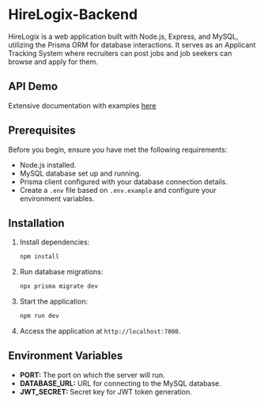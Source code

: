 # HireLogix-Backend

HireLogix is a web application built with Node.js, Express, and MySQL, utilizing the Prisma ORM for database interactions. It serves as an Applicant Tracking System where recruiters can post jobs and job seekers can browse and apply for them.

## API Demo
Extensive documentation with examples [here](https://documenter.getpostman.com/view/21091542/2s9YR57uum)

## Prerequisites

Before you begin, ensure you have met the following requirements:

- Node.js installed.
- MySQL database set up and running.
- Prisma client configured with your database connection details.
- Create a `.env` file based on `.env.example` and configure your environment variables.

## Installation


1. Install dependencies:

   ```bash
   npm install
   ```

2. Run database migrations:

   ```bash
   npx prisma migrate dev
   ```

3. Start the application:

   ```bash
   npm run dev
   ```

4. Access the application at `http://localhost:7000`.


## Environment Variables

- **PORT:** The port on which the server will run.
- **DATABASE_URL:** URL for connecting to the MySQL database.
- **JWT_SECRET:** Secret key for JWT token generation.

